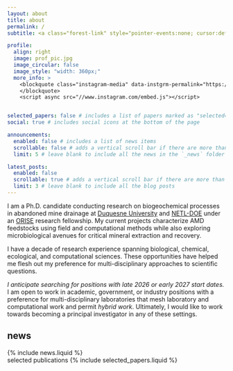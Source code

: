 ```yaml
---
layout: about
title: about
permalink: /
subtitle: <a class="forest-link" style="pointer-events:none; cursor:default;">Computational Biogeochemistry</a> Ph.D. Candidate and ORISE Research Fellow

profile:
  align: right
  image: prof_pic.jpg
  image_circular: false
  image_style: "width: 360px;"
  more_info: >
    <blockquote class="instagram-media" data-instgrm-permalink="https://www.instagram.com/reel/DMxjU-PMWRG/" data-instgrm-version="14" style="max-width: 320px; margin: auto;">
    </blockquote>
    <script async src="//www.instagram.com/embed.js"></script>


selected_papers: false # includes a list of papers marked as "selected={true}"
social: true # includes social icons at the bottom of the page

announcements:
  enabled: false # includes a list of news items
  scrollable: false # adds a vertical scroll bar if there are more than 3 news items
  limit: 5 # leave blank to include all the news in the `_news` folder

latest_posts:
  enabled: false
  scrollable: true # adds a vertical scroll bar if there are more than 3 new posts items
  limit: 3 # leave blank to include all the blog posts
---
```

I am a Ph.D. candidate conducting research on biogeochemical processes in abandoned mine drainage at <a href="https://www.duq.edu/academics/colleges-and-schools/science-and-engineering/academics/departments-and-programs/biological-sciences/index.php">Duquesne University</a> and <a href="https://edx.netl.doe.gov/sites/geomicrobiology/">NETL-DOE</a> under an <a href="https://orise.orau.gov/index.html">ORISE</a> research fellowship. My current projects characterize AMD feedstocks using field and computational methods while also exploring microbiological avenues for critical mineral extraction and recovery.

I have a decade of research experience spanning biological, chemical, ecological, and computational sciences. These opportunities have helped me flesh out my preference for multi-disciplinary approaches to scientific questions.

*I anticipate searching for positions with late 2026 or early 2027 start dates.* I am open to work in academic, government, or industry positions with a preference for multi-disciplinary laboratories that mesh laboratory and computational work and permit *hybrid work*. Ultimately, I would like to work towards becoming a principal investigator in any of these settings.

<div class="row">
  <div class="col-12 col-md-12 col-lg-12">
    <h2 id="news">news</h2>
    {% include news.liquid %}
  </div>
</div>

<!-- New full-width row just for publications -->
<div class="row">
  <div class="col-12 col-md-12 col-lg-12>
    <h2 id="publications">selected publications</h2>
    {% include selected_papers.liquid %}
  </div>
</div>



